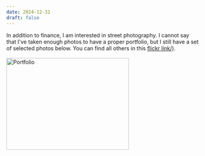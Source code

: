```yaml
---
date: 2024-12-31
draft: false
---
```


In addition to finance, I am interested in street photography. I cannot say that I've taken enough photos to have a proper portfolio, but I still have a set of selected photos below. You can find all others in this <u>[flickr link](https://www.flickr.com/photos/gzkbs)/)</u>.
<br></br>
<a data-flickr-embed="true" data-header="true" href="https://www.flickr.com/photos/gzkbs/albums/72157630836200868" title="Portfolio"><img src="https://live.staticflickr.com/8379/8474551222_4b38d73243_n.jpg" width="320" height="240" alt="Portfolio"/></a><script async src="//embedr.flickr.com/assets/client-code.js" charset="utf-8"></script>

